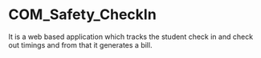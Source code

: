 # COM_Safety_CheckIn
It is a web based application which tracks the student check in and check out timings and from that it generates a bill. 

